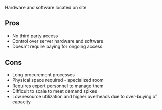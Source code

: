 Hardware and software located on site

## Pros
- No third party access
- Control over server hardware and software
- Doesn't require paying for ongoing access

## Cons
- Long procurement processes
- Physical space required - specialized room
- Requires expert personnel to manage them
- Difficult to scale to meet demand spikes
- Low resource utilization and higher overheads due to over-buying of capacity

